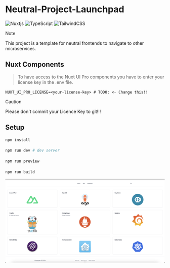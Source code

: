 # Neutral-Project-Launchpad
![Nuxtjs](https://img.shields.io/badge/Nuxt-002E3B?style=for-the-badge&logo=nuxtdotjs&logoColor=#00DC82)
![TypeScript](https://img.shields.io/badge/typescript-%23007ACC.svg?style=for-the-badge&logo=typescript&logoColor=white)
![TailwindCSS](https://img.shields.io/badge/tailwindcss-%2338B2AC.svg?style=for-the-badge&logo=tailwind-css&logoColor=white)
> [!NOTE]
> This project is a template for neutral frontends to navigate to other microservices.

## Nuxt Components
> To have access to the Nuxt UI Pro components you have to enter your license key in the .env file.
```.env
NUXT_UI_PRO_LICENSE=<your-license-key> # TODO: <- Change this!!
```

> [!CAUTION]
> Please don't commit your Licence Key to git!!!
> 
## Setup
```bash
npm install

npm run dev # dev server

npm run preview

npm run build
```
![Preview](./assets/img/Preview.png)
